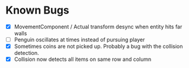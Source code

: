 # Known Bugs
- [x] MovementComponent / Actual transform desync when entity hits far walls
- [ ] Penguin oscillates at times instead of pursuing player
- [x] Sometimes coins are not picked up. Probably a bug with the collision detection.
- [x] Collision now detects all items on same row and column

